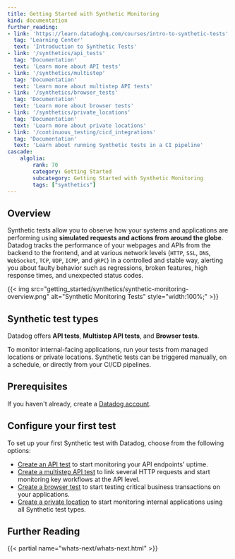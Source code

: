 ```yaml
---
title: Getting Started with Synthetic Monitoring
kind: documentation
further_reading:
- link: 'https://learn.datadoghq.com/courses/intro-to-synthetic-tests'
  tag: 'Learning Center'
  text: 'Introduction to Synthetic Tests'
- link: '/synthetics/api_tests'
  tag: 'Documentation'
  text: 'Learn more about API tests'
- link: '/synthetics/multistep'
  tag: 'Documentation'
  text: 'Learn more about multistep API tests'
- link: '/synthetics/browser_tests'
  tag: 'Documentation'
  text: 'Learn more about browser tests'
- link: '/synthetics/private_locations'
  tag: 'Documentation'
  text: 'Learn more about private locations'
- link: '/continuous_testing/cicd_integrations'
  tag: 'Documentation'
  text: 'Learn about running Synthetic tests in a CI pipeline'
cascade:
    algolia:
        rank: 70
        category: Getting Started
        subcategory: Getting Started with Synthetic Monitoring
        tags: ["synthetics"]
---
```


## Overview

Synthetic tests allow you to observe how your systems and applications are performing using **simulated requests and actions from around the globe**. Datadog tracks the performance of your webpages and APIs from the backend to the frontend, and at various network levels (`HTTP`, `SSL`, `DNS`, `WebSocket`, `TCP`, `UDP`, `ICMP`, and `gRPC`) in a controlled and stable way, alerting you about faulty behavior such as regressions, broken features, high response times, and unexpected status codes.

{{< img src="getting_started/synthetics/synthetic-monitoring-overview.png" alt="Synthetic Monitoring Tests" style="width:100%;" >}}

## Synthetic test types

Datadog offers **API tests**, **Multistep API tests**, and **Browser tests**.

To monitor internal-facing applications, run your tests from managed locations or private locations. Synthetic tests can be triggered manually, on a schedule, or directly from your CI/CD pipelines.

## Prerequisites

If you haven't already, create a [Datadog account][1].

## Configure your first test

To set up your first Synthetic test with Datadog, choose from the following options:

- [Create an API test][2] to start monitoring your API endpoints' uptime.
- [Create a multistep API test][3] to link several HTTP requests and start monitoring key workflows at the API level.
- [Create a browser test][4] to start testing critical business transactions on your applications.
- [Create a private location][5] to start monitoring internal applications using all Synthetic test types.

## Further Reading

{{< partial name="whats-next/whats-next.html" >}}

[1]: https://www.datadoghq.com/
[2]: /getting_started/synthetics/api_test/
[3]: /getting_started/synthetics/api_test/#create-a-multistep-api-test
[4]: /getting_started/synthetics/browser_test/
[5]: /getting_started/synthetics/private_location/
